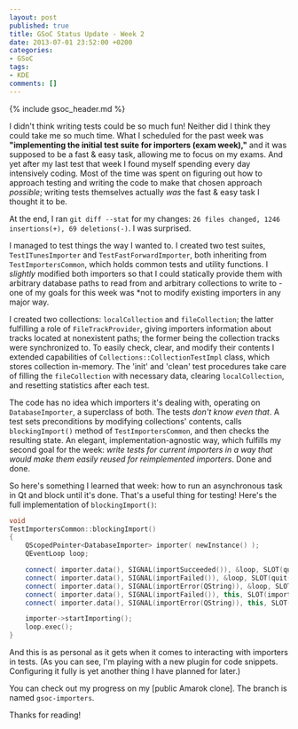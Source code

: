 ```yaml
---
layout: post
published: true
title: GSoC Status Update - Week 2
date: 2013-07-01 23:52:00 +0200
categories:
- GSoC
tags:
- KDE
comments: []
---
```


{% include gsoc_header.md %}

I didn't think writing tests could be so much fun! Neither did I think they
could take me so much time. What I scheduled for the past week was
**"implementing the initial test suite for importers (exam week),"** and it was
supposed to be a fast & easy task, allowing me to focus on my exams. And yet
after my last test that week I found myself spending every day intensively
coding. Most of the time was spent on figuring out how to approach testing and
writing the code to make that chosen approach *possible*; writing tests
themselves actually *was* the fast & easy task I thought it to be.

At the end, I ran `git diff --stat` for my changes: `26 files changed, 1246
insertions(+), 69 deletions(-)`. I was surprised.

I managed to test things the way I wanted to. I created two test suites,
`TestITunesImporter` and `TestFastForwardImporter`, both inheriting from
`TestImportersCommon`, which holds common tests and utility functions. I
*slightly* modified both importers so that I could statically provide them with
arbitrary database paths to read from and arbitrary collections to write to -
one of my goals for this week was *not to modify existing importers in any major
way.

I created two collections: `localCollection` and `fileCollection`; the latter
fulfilling a role of `FileTrackProvider`, giving importers information about
tracks located at nonexistent paths; the former being the collection tracks were
synchronized to. To easily check, clear, and modify their contents I extended
capabilities of `Collections::CollectionTestImpl` class, which stores collection
in-memory. The 'init' and 'clean' test procedures take care of filling the
`fileCollection` with necessary data, clearing `localCollection`, and resetting
statistics after each test.

The code has no idea which importers it's dealing with, operating on
`DatabaseImporter`, a superclass of both. The tests *don't know even that*. A
test sets preconditions by modifying collections' contents, calls
`blockingImport()` method of `TestImportersCommon`, and then checks the
resulting state. An elegant, implementation-agnostic way, which fulfills my
second goal for the week: *write tests for current importers in a way that would
make them easily reused for reimplemented importers*. Done and done.

So here's something I learned that week: how to run an asynchronous task in Qt
and block until it's done. That's a useful thing for testing! Here's the full
implementation of `blockingImport()`:

```c++
void
TestImportersCommon::blockingImport()
{
    QScopedPointer<DatabaseImporter> importer( newInstance() );
    QEventLoop loop;

    connect( importer.data(), SIGNAL(importSucceeded()), &loop, SLOT(quit()), Qt::QueuedConnection );
    connect( importer.data(), SIGNAL(importFailed()), &loop, SLOT(quit()), Qt::QueuedConnection );
    connect( importer.data(), SIGNAL(importError(QString)), &loop, SLOT(quit()), Qt::QueuedConnection );
    connect( importer.data(), SIGNAL(importFailed()), this, SLOT(importFailed()) );
    connect( importer.data(), SIGNAL(importError(QString)), this, SLOT(importFailed()) );

    importer->startImporting();
    loop.exec();
}
```

And this is as personal as it gets when it comes to interacting with importers
in tests. (As you can see, I'm playing with a new plugin for code snippets.
Configuring it fully is yet another thing I have planned for later.)

You can check out my progress on my [public Amarok clone]. The branch is named
`gsoc-importers`.

Thanks for reading!
